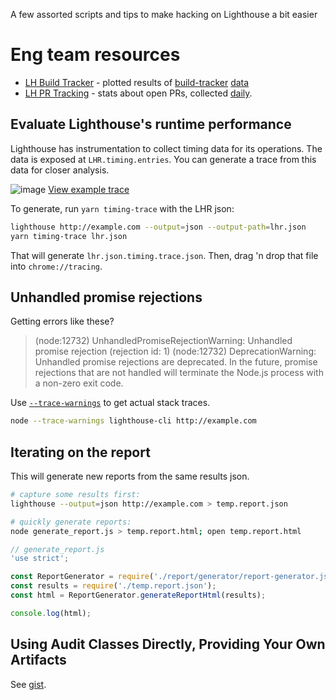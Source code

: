 A few assorted scripts and tips to make hacking on Lighthouse a bit easier

# Eng team resources

* [LH Build Tracker](https://lh-build-tracker.herokuapp.com/builds/limit/100) - plotted results of [build-tracker](../build-tracker.config.js) [data](../.github/workflows/ci.yml#:~:text=buildtracker)
* [LH PR Tracking](https://paulirish.github.io/lh-pr-tracking/) - stats about open PRs, collected [daily](https://github.com/paulirish/lh-pr-tracking/blob/master/.github/workflows/update-stats.yml).

## Evaluate Lighthouse's runtime performance

Lighthouse has instrumentation to collect timing data for its operations. The data is exposed at `LHR.timing.entries`.  You can generate a trace from this data for closer analysis.

![image](https://user-images.githubusercontent.com/39191/47525915-3c477000-d853-11e8-90a2-27036f93e682.png)
[View example trace](https://ahead-daughter.surge.sh/paulirish.json.timing.trace.html)

To generate, run `yarn timing-trace` with the LHR json:
```sh
lighthouse http://example.com --output=json --output-path=lhr.json
yarn timing-trace lhr.json
```

That will generate `lhr.json.timing.trace.json`. Then, drag 'n drop that file into `chrome://tracing`.

## Unhandled promise rejections

Getting errors like these?

> (node:12732) UnhandledPromiseRejectionWarning: Unhandled promise rejection (rejection id: 1)
> (node:12732) DeprecationWarning: Unhandled promise rejections are deprecated. In the future, promise rejections that are not handled will terminate the Node.js process with a non-zero exit code.

Use [`--trace-warnings`](https://medium.com/@jasnell/introducing-process-warnings-in-node-v6-3096700537ee) to get actual stack traces.

```sh
node --trace-warnings lighthouse-cli http://example.com
```

## Iterating on the report

This will generate new reports from the same results json.

```sh
# capture some results first:
lighthouse --output=json http://example.com > temp.report.json

# quickly generate reports:
node generate_report.js > temp.report.html; open temp.report.html
```
```js
// generate_report.js
'use strict';

const ReportGenerator = require('./report/generator/report-generator.js');
const results = require('./temp.report.json');
const html = ReportGenerator.generateReportHtml(results);

console.log(html);
```

## Using Audit Classes Directly, Providing Your Own Artifacts

See [gist](https://gist.github.com/connorjclark/d4555ad90ae5b5ecf793ad2d46ca52db).
